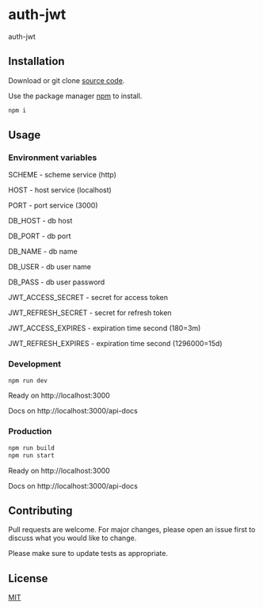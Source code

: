 # auth-jwt

auth-jwt

## Installation

Download or git clone [source code](https://github.com/prog83/auth-jwt).

Use the package manager [npm](https://www.npmjs.com/get-npm) to install.

```bash
npm i
```

## Usage

### Environment variables

SCHEME - scheme service (http)

HOST - host service (localhost)

PORT - port service (3000)

DB_HOST - db host

DB_PORT - db port

DB_NAME - db name

DB_USER - db user name

DB_PASS - db user password

JWT_ACCESS_SECRET - secret for access token

JWT_REFRESH_SECRET - secret for refresh token

JWT_ACCESS_EXPIRES - expiration time second (180=3m)

JWT_REFRESH_EXPIRES - expiration time second (1296000=15d)

### Development

```bash
npm run dev
```

Ready on http://localhost:3000

Docs on http://localhost:3000/api-docs

### Production

```bash
npm run build
npm run start
```

Ready on http://localhost:3000

Docs on http://localhost:3000/api-docs

## Contributing

Pull requests are welcome. For major changes, please open an issue first to discuss what you would like to change.

Please make sure to update tests as appropriate.

## License

[MIT](https://choosealicense.com/licenses/mit/)

